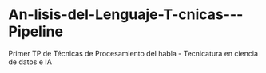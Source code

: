 # An-lisis-del-Lenguaje-T-cnicas---Pipeline
Primer TP de Técnicas de Procesamiento del habla - Tecnicatura en ciencia de datos e IA
